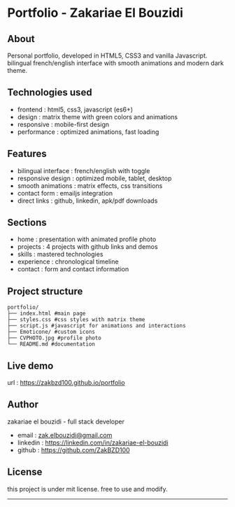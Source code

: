 # Portfolio - Zakariae El Bouzidi

## About

Personal portfolio, developed in HTML5, CSS3 and vanilla Javascript. bilingual french/english interface with smooth animations and modern dark theme.

## Technologies used

- frontend : html5, css3, javascript (es6+)
- design : matrix theme with green colors and animations
- responsive : mobile-first design
- performance : optimized animations, fast loading

## Features

- bilingual interface : french/english with toggle
- responsive design : optimized mobile, tablet, desktop
- smooth animations : matrix effects, css transitions
- contact form : emailjs integration
- direct links : github, linkedin, apk/pdf downloads

## Sections

- home : presentation with animated profile photo
- projects : 4 projects with github links and demos
- skills : mastered technologies
- experience : chronological timeline
- contact : form and contact information

## Project structure

```
portfolio/
├── index.html #main page
├── styles.css #css styles with matrix theme
├── script.js #javascript for animations and interactions
├── Emoticone/ #custom icons
├── CVPHOTO.jpg #profile photo
└── README.md #documentation
```

## Live demo

url : https://zakbzd100.github.io/portfolio

## Author

zakariae el bouzidi - full stack developer  
- email : zak.elbouzidi@gmail.com  
- linkedin : https://linkedin.com/in/zakariae-el-bouzidi  
- github : https://github.com/ZakBZD100  

## License

this project is under mit license. free to use and modify.

---

 

